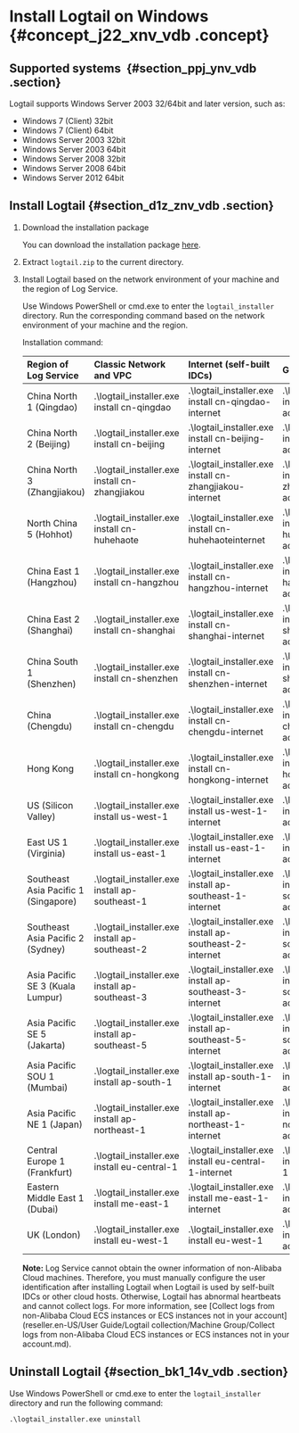 # Install Logtail on Windows {#concept_j22_xnv_vdb .concept}

## Supported systems  {#section_ppj_ynv_vdb .section}

Logtail supports Windows Server 2003 32/64bit and later version, such as:

-   Windows 7 \(Client\) 32bit 
-   Windows 7 \(Client\) 64bit 
-   Windows Server 2003 32bit 
-   Windows Server 2003 64bit 
-   Windows Server 2008 32bit 
-   Windows Server 2008 64bit 
-   Windows Server 2012 64bit 

## Install Logtail {#section_d1z_znv_vdb .section}

1.  Download the installation package

    You can download the installation package [here](http://logtail-release.oss-cn-hangzhou.aliyuncs.com/win/logtail_installer.zip).

2.  Extract `logtail.zip` to the current directory.
3.  Install Logtail based on the network environment of your machine and the region of Log Service.

    Use Windows PowerShell or cmd.exe to enter the `logtail_installer` directory. Run the corresponding command based on the network environment of your machine and the region.

    Installation command:

    |Region of Log Service |Classic Network and VPC|Internet \(self-built IDCs\)|Global acceleration|
    |:---------------------|:----------------------|:---------------------------|:------------------|
    |China North 1 \(Qingdao\) |.\\logtail\_installer.exe install cn-qingdao|.\\logtail\_installer.exe install cn-qingdao-internet|.\\logtail\_installer.exe install cn-qingdao-acceleration|
    |China North 2 \(Beijing\)  |.\\logtail\_installer.exe install cn-beijing|.\\logtail\_installer.exe install cn-beijing-internet|.\\logtail\_installer.exe install cn-beijing-acceleration|
    |China North 3 \(Zhangjiakou\)|.\\logtail\_installer.exe install cn-zhangjiakou|.\\logtail\_installer.exe install cn-zhangjiakou-internet|.\\logtail\_installer.exe install cn-zhangjiakou-acceleration|
    |North China 5 \(Hohhot\)|.\\logtail\_installer.exe install cn-huhehaote|.\\logtail\_installer.exe install cn-huhehaoteinternet|.\\logtail\_installer.exe install cn-huhehaote-acceleration|
    |China East 1 \(Hangzhou\) |.\\logtail\_installer.exe install cn-hangzhou|.\\logtail\_installer.exe install cn-hangzhou-internet|.\\logtail\_installer.exe install cn-hangzhou-acceleration|
    |China East 2 \(Shanghai\) |.\\logtail\_installer.exe install cn-shanghai|.\\logtail\_installer.exe install cn-shanghai-internet|.\\logtail\_installer.exe install cn-shanghai-acceleration|
    |China South 1 \(Shenzhen\) |.\\logtail\_installer.exe install cn-shenzhen|.\\logtail\_installer.exe install cn-shenzhen-internet|.\\logtail\_installer.exe install cn-shenzhen-acceleration|
    |China \(Chengdu\)|.\\logtail\_installer.exe install cn-chengdu|.\\logtail\_installer.exe install cn-chengdu-internet|.\\logtail\_installer.exe install cn-chengdu-acceleration|
    |Hong Kong|.\\logtail\_installer.exe install cn-hongkong|.\\logtail\_installer.exe install cn-hongkong-internet|.\\logtail\_installer.exe install cn-hongkong-acceleration|
    |US \(Silicon Valley\)|.\\logtail\_installer.exe install us-west-1|.\\logtail\_installer.exe install us-west-1-internet|.\\logtail\_installer.exe install us-west-1-acceleration|
    |East US 1 \(Virginia\)|.\\logtail\_installer.exe install us-east-1|.\\logtail\_installer.exe install us-east-1-internet|.\\logtail\_installer.exe install us-east-1-acceleration|
    |Southeast Asia Pacific 1 \(Singapore\)|.\\logtail\_installer.exe install ap-southeast-1|.\\logtail\_installer.exe install ap-southeast-1-internet|.\\logtail\_installer.exe install ap-southeast-1-acceleration|
    |Southeast Asia Pacific 2 \(Sydney\)|.\\logtail\_installer.exe install ap-southeast-2|.\\logtail\_installer.exe install ap-southeast-2-internet|.\\logtail\_installer.exe install ap-southeast-2-acceleration|
    |Asia Pacific SE 3 \(Kuala Lumpur\) |.\\logtail\_installer.exe install ap-southeast-3|.\\logtail\_installer.exe install ap-southeast-3-internet|.\\logtail\_installer.exe install ap-southeast-3-acceleration|
    |Asia Pacific SE 5 \(Jakarta\) |.\\logtail\_installer.exe install ap-southeast-5|.\\logtail\_installer.exe install ap-southeast-5-internet|.\\logtail\_installer.exe install ap-southeast-5-acceleration|
    |Asia Pacific SOU 1 \(Mumbai\) |.\\logtail\_installer.exe install ap-south-1|.\\logtail\_installer.exe install ap-south-1-internet|.\\logtail\_installer.exe install ap-south-1-acceleration|
    |Asia Pacific NE 1 \(Japan\) |.\\logtail\_installer.exe install ap-northeast-1|.\\logtail\_installer.exe install ap-northeast-1-internet|.\\logtail\_installer.exe install ap-northeast-1-acceleration|
    |Central Europe 1 \(Frankfurt\)|.\\logtail\_installer.exe install eu-central-1|.\\logtail\_installer.exe install eu-central-1-internet|.\\logtail\_installer.exe install eu-central-1-acceleration|
    |Eastern Middle East 1 \(Dubai\)|.\\logtail\_installer.exe install me-east-1|.\\logtail\_installer.exe install me-east-1-internet|.\\logtail\_installer.exe install me-east-1-acceleration|
    |UK \(London\)|.\\logtail\_installer.exe install eu-west-1|.\\logtail\_installer.exe install eu-west-1|.\\logtail\_installer.exe install eu-west-1-acceleration|

    **Note:** Log Service cannot obtain the owner information of non-Alibaba Cloud machines. Therefore, you must manually configure the user identification after installing Logtail when Logtail is used by self-built IDCs or other cloud hosts. Otherwise, Logtail has abnormal heartbeats and cannot collect logs. For more information, see [Collect logs from non-Alibaba Cloud ECS instances or ECS instances not in your account](reseller.en-US/User Guide/Logtail collection/Machine Group/Collect logs from non-Alibaba Cloud ECS instances or ECS instances not in your account.md).


## Uninstall Logtail {#section_bk1_14v_vdb .section}

Use Windows PowerShell or cmd.exe to enter the `logtail_installer`  directory and run the following command: 

```
.\logtail_installer.exe uninstall
```

